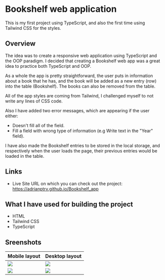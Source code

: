 # Bookshelf web application

This is my first project using TypeScript, and also the first time using Tailwind CSS for the styles. 

## Overview

The idea was to create a responsive web application using TypeScript and the OOP paradigm. 
I decided that creating a Bookshelf web app was a great idea to practice both TypeScript and OOP.

As a whole the app is pretty straightforward, the user puts in information about a book that he has, and the book will be added as a new entry (row) into the table (Bookshelf). The books can also be removed from the table.

All of the app styles are coming from Tailwind, I challenged myself to not write any lines of CSS code.

Also I have added two error messages, which are appearing if the user either: 
- Doesn't fill all of the field.
- Fill a field with wrong type of information (e.g Write text in the "Year" field).

I have also made the Bookshelf entries to be stored in the local storage, and respectively when the user loads the page, their previous entries would be loaded in the table.

## Links

- Live Site URL on which you can check out the project: https://adrianptrv.github.io/Bookshelf_app

## What I have used for building the project

- HTML
- Tailwind CSS
- TypeScript

## Sreenshots

| Mobile layout                                                                                                               | Desktop layout                                                                                                             |
| --------------------------------------------------------------------------------------------------------------------------- | -------------------------------------------------------------------------------------------------------------------------- |
| <img src="https://github.com/adrianptrv/Bookshelf_app/assets/99720888/d01d23e0-6bd5-41e1-8a28-d661184be253"  />             | <img src="https://github.com/adrianptrv/Bookshelf_app/assets/99720888/0463370b-accc-41a9-b1b8-05301f55a06e" />             |
| <img src="https://github.com/adrianptrv/Bookshelf_app/assets/99720888/befc05f3-3a1f-4fb3-8f9e-98a1adf01e85" />              | <img src="https://github.com/adrianptrv/Bookshelf_app/assets/99720888/a7e244d6-121c-4180-83ca-64379f48433c" />             |

